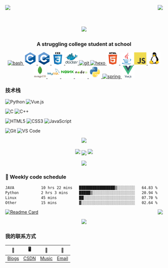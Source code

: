 

<p>
  <a href="https://count.FloatingDream1001.com/"><img src="https://count.getloli.com/get/@:FloatingDream1001"></a>
  <img src="https://weather-icon.journeyad.repl.co/@Shenyang?v=1" align="right">
</p>

<h1 align="center" >
	<a href="https://sunguoqi.com/">
		<img src="https://readme-typing-svg.herokuapp.com/?lines=Hi%2CI'm%20Floating%20Dream;一个在校奋发向上的大学生!&color=%23000000&size=35&duration=3000&center=true&multiline=true&width=500&height=100">
	</a>
</h1>


<h3 align="center">A struggling college student at school</h3>

<p align="center"><a href="https://www.gnu.org/software/bash/" target="_blank"> <img
        src="https://www.vectorlogo.zone/logos/gnu_bash/gnu_bash-icon.svg" alt="bash" width="40" height="40"/> </a> <a
        href="https://www.cprogramming.com/" target="_blank"> <img
        src="https://raw.githubusercontent.com/devicons/devicon/master/icons/c/c-original.svg" alt="c" width="40"
        height="40"/> </a> <a href="https://www.w3schools.com/cpp/" target="_blank"> <img
        src="https://raw.githubusercontent.com/devicons/devicon/master/icons/cplusplus/cplusplus-original.svg"
        alt="cplusplus" width="40" height="40"/> </a> <a href="https://www.w3schools.com/css/" target="_blank"> <img
        src="https://raw.githubusercontent.com/devicons/devicon/master/icons/css3/css3-original-wordmark.svg" alt="css3"
        width="40" height="40"/> </a> <a href="https://www.docker.com/" target="_blank"> <img
        src="https://raw.githubusercontent.com/devicons/devicon/master/icons/docker/docker-original-wordmark.svg"
        alt="docker" width="40" height="40"/> </a>
    <a href="https://git-scm.com/" target="_blank"> <img
            src="https://www.vectorlogo.zone/logos/git-scm/git-scm-icon.svg" alt="git" width="40" height="40"/> </a> <a href="hexo.io/" target="_blank"> <img
            src="https://www.vectorlogo.zone/logos/hexoio/hexoio-icon.svg" alt="hexo" width="40" height="40"/> </a> <a
            href="https://www.w3.org/html/" target="_blank"> <img
            src="https://raw.githubusercontent.com/devicons/devicon/master/icons/html5/html5-original-wordmark.svg"
            alt="html5" width="40" height="40"/> </a> <a href="https://www.java.com" target="_blank"> <img
            src="https://raw.githubusercontent.com/devicons/devicon/master/icons/java/java-original.svg" alt="java"
            width="40" height="40"/> </a> <a href="https://developer.mozilla.org/en-US/docs/Web/JavaScript"
                                             target="_blank"> <img
            src="https://raw.githubusercontent.com/devicons/devicon/master/icons/javascript/javascript-original.svg"
            alt="javascript" width="40" height="40"/> </a>
    <a href="https://www.linux.org/" target="_blank"> <img
            src="https://raw.githubusercontent.com/devicons/devicon/master/icons/linux/linux-original.svg" alt="linux"
            width="40" height="40"/> </a> <a href="https://www.mongodb.com/" target="_blank"> <img
            src="https://raw.githubusercontent.com/devicons/devicon/master/icons/mongodb/mongodb-original-wordmark.svg"
            alt="mongodb" width="40" height="40"/> </a> <a href="https://www.mysql.com/" target="_blank"> <img
            src="https://raw.githubusercontent.com/devicons/devicon/master/icons/mysql/mysql-original-wordmark.svg"
            alt="mysql" width="40" height="40"/> </a> <a href="https://www.nginx.com" target="_blank"> <img
            src="https://raw.githubusercontent.com/devicons/devicon/master/icons/nginx/nginx-original.svg" alt="nginx"
            width="40" height="40"/> </a> <a href="https://nodejs.org" target="_blank"> <img
            src="https://raw.githubusercontent.com/devicons/devicon/master/icons/nodejs/nodejs-original-wordmark.svg"
            alt="nodejs" width="40" height="40"/> </a> <a href="https://www.python.org" target="_blank"> <img
            src="https://raw.githubusercontent.com/devicons/devicon/master/icons/python/python-original.svg"
            alt="python" width="40" height="40"/> </a> </a> <a
            href="https://spring.io/" target="_blank"> <img
            src="https://www.vectorlogo.zone/logos/springio/springio-icon.svg" alt="spring" width="40" height="40"/>
    </a> <a href="https://vuejs.org/" target="_blank"> <img
            src="https://raw.githubusercontent.com/devicons/devicon/master/icons/vuejs/vuejs-original-wordmark.svg"
            alt="vuejs" width="40" height="40"/> </a> </p>

### 技术栈

![Python](https://img.shields.io/badge/-Python-%23E44D27?style=for-the-badge&logo=Python&logoColor=ffffff)
![Vue.js](https://img.shields.io/badge/-Java-%232c3e50?style=for-the-badge&logo=Vue.js)

![C](https://img.shields.io/badge/-C-%232c3e50?style=for-the-badge&logo=C)
![C++](https://img.shields.io/badge/-C++-%23F7DF1C?style=for-the-badge&logo=c++&logoColor=000000&labelColor=%23F7DF1C&color=%23FFCE5A)

![HTML5](https://img.shields.io/badge/-HTML5-%23E44D27?style=for-the-badge&logo=html5&logoColor=ffffff)
![CSS3](https://img.shields.io/badge/-CSS3-%231572B6?style=for-the-badge&logo=css3)
![JavaScript](https://img.shields.io/badge/-JavaScript-%23F7DF1C?style=for-the-badge&logo=javascript&logoColor=000000&labelColor=%23F7DF1C&color=%23FFCE5A)

![Git](https://img.shields.io/badge/-Git-%23F05032?style=for-the-badge&logo=git&logoColor=%23ffffff)
![VS Code](https://img.shields.io/badge/-VSCode-%23007ACC?style=for-the-badge&logo=visual-studio-code)

<!-- Github奖杯🏆start -->
<div align="center"> <img src="https://github-profile-trophy.vercel.app/?username=FloatingDream1001&theme=onedark&row=1&column=4&no-frame=false&no-bg=true"> </div>
<!-- Github奖杯🏆end -->
<br>
<!-- Github连续打卡start -->
<div align="center">
  <img width="150" src="https://cdn.jsdelivr.net/gh/sun0225SUN/photos/images/202108300310676.png" />
  <img align="center" src="https://github-readme-streak-stats.herokuapp.com/?user=FloatingDream1001&theme=dark&hide_border=false" />
  <img width="150" src="https://cdn.jsdelivr.net/gh/sun0225SUN/photos/images/202108300312623.png" />
</div>
<br>
<div align="center">
<a href="https://github.com/FloatingDream1001/">
  <img  src="https://github-readme-stats.vercel.app/api/top-langs/?username=FloatingDream1001&layout=compact" />
</a>
</div>

### :dart: Weekly code schedule

<!--START_SECTION:waka-->

```text
JAVA            10 hrs 22 mins   ████████████████▒░░░░░░░░   64.83 %
Python          2 hrs 3 mins     █████▒░░░░░░░░░░░░░░░░░░░   20.94 %
Linux           45 mins          ██░░░░░░░░░░░░░░░░░░░░░░░   07.70 %
Other           15 mins          ▓░░░░░░░░░░░░░░░░░░░░░░░░   02.64 %
```


[![Readme Card](https://github-readme-stats.vercel.app/api/pin/?username=FloatingDream1001&repo=FloatingDream1001)](https://github.com/FloatingDream1001/FloatingDream1001/)
<a href="https://github.com/FloatingDream1001/FloatingDream1001.github.io">
  <img align="right" src="https://github-readme-stats.vercel.app/api/pin/?username=FloatingDream1001&repo=FloatingDream1001.github.io" />
</a>

<div align="center">
<a href="https://github.com/FloatingDream1001/">
  <img  src="https://github.com/FloatingDream1001/Note/blob/main/github-contribution-grid-snake.svg" />
</a>
</div>


### 我的联系方式
| :pencil: | 🖥️ | 🎵 | 📧 |
| --- | --- | --- | --- |
| [Blogs](https://www.yangyuezz.top) |[CSDN](https://blog.csdn.net/m0_54228816?type=blog)  | [Music](https://www.yangyuezz.top/music/) | [Email](https://mail.google.com/mail/u/0/#inbox?compose=CllgCKCHTrHzhRQxfVQlsLNVNjLKsjkSglwfmmzWmlXzvVgwQtgRrjMpVfMjBghJQRwvcjxXbQq) |

